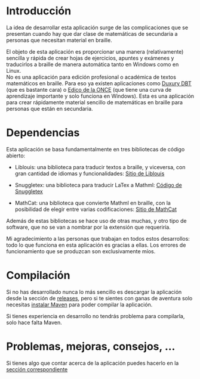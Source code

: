 # Introducción
La idea de desarrollar esta aplicación surge de las complicaciones que se presentan cuando hay
que dar clase de matemáticas de secundaria a personas que necesitan material en braille.

El objeto de esta aplicación es proporcionar una manera (relativamente) sencilla y rápida de crear hojas de 
ejercicios, apuntes y exámenes y traducirlos a braille de manera automática tanto en 
Windows como en Linux.  
No es una aplicación para edición profesional o académica de textos matemáticos en braille. Para
eso ya existen aplicaciones como [Duxury DBT](https://www.duxburysystems.com/) (que es bastante
cara) o [Edico de la ONCE](https://educacion.once.es/recursos-documentacion/edico) (que tiene
una curva de aprendizaje importante y solo funciona en Windows). Esta es una aplicación para crear
rápidamente material sencillo de matemáticas en braille para personas que están en secundaria.

# Dependencias
Esta aplicación se basa fundamentalmente en tres bibliotecas de código abierto:

  - Liblouis: una biblioteca para traducir textos a braille, y viceversa, con gran cantidad de idiomas y
funcionalidades: [Sitio de Liblouis](https://liblouis.io/)

  - Snuggletex: una biblioteca para traducir LaTex a Mathml:
    [Código de Snuggletex](https://github.com/davemckain/snuggletex)

  - MathCat: una biblioteca que convierte Mathml en braille, con la posibilidad de elegir entre varias
codificaciones: [Sitio de MathCat](https://nsoiffer.github.io/MathCAT/)

Además de estas bibliotecas se hace uso de otras muchas, y otro tipo de software,
que no se van a nombrar por la extensión que requeriría.

Mi agradecimiento a las personas que trabajan en todos estos desarrollos: todo lo que
funciona en esta aplicación es gracias a ellas. Los errores de funcionamiento que se produzcan
son exclusivamente míos.

# Compilación
Si no has desarrollado nunca lo más sencillo es descargar la aplicación desde la sección de 
[releases](https://github.com/pacoandres/m2bedit/releases), pero si
te sientes con ganas de aventura solo necesitas [instalar Maven](https://maven.apache.org/install.html) 
para poder compilar la aplicación.

Si tienes experiencia en desarrollo no tendrás problema para compilarla, solo hace falta Maven.

# Problemas, mejoras, consejos, ...
Si tienes algo que contar acerca de la aplicación puedes hacerlo en la
[sección correspondiente](https://github.com/pacoandres/m2bedit/issues)

